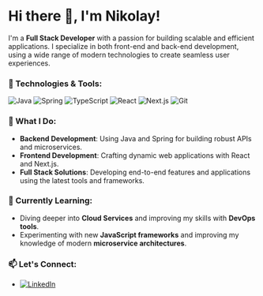 # Hi there 👋, I'm Nikolay!

I'm a **Full Stack Developer** with a passion for building scalable and efficient applications. I specialize in both front-end and back-end development, using a wide range of modern technologies to create seamless user experiences.

### 🔧 Technologies & Tools:

![Java](https://img.shields.io/badge/Code-Java-informational?style=flat&logo=java&color=007396)
![Spring](https://img.shields.io/badge/Framework-Spring-informational?style=flat&logo=spring&color=6DB33F)
![TypeScript](https://img.shields.io/badge/Code-TypeScript-informational?style=flat&logo=typescript&color=3178C6)
![React](https://img.shields.io/badge/Framework-React-informational?style=flat&logo=react&color=61DAFB)
![Next.js](https://img.shields.io/badge/Framework-Next.js-informational?style=flat&logo=next.js&color=000000)
![Git](https://img.shields.io/badge/Tools-Git-informational?style=flat&logo=git&color=F05032)

### 🚀 What I Do:

- **Backend Development**: Using Java and Spring for building robust APIs and microservices.
- **Frontend Development**: Crafting dynamic web applications with React and Next.js.
- **Full Stack Solutions**: Developing end-to-end features and applications using the latest tools and frameworks.

### 🌱 Currently Learning:

- Diving deeper into **Cloud Services** and improving my skills with **DevOps tools**.
- Experimenting with new **JavaScript frameworks** and improving my knowledge of modern **microservice architectures**.

### 📫 Let's Connect:
- [![LinkedIn](https://img.shields.io/badge/LinkedIn-blue?style=flat&logo=linkedin&logoColor=white)](https://www.linkedin.com/in/todorovnikolay/)
